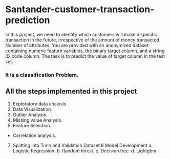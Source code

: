 # Santander-customer-transaction-prediction
In this project, we need to identify which customers will make a specific transaction in the future, irrespective of the amount of money transacted.
Number of attributes:
You are provided with an anonymized dataset containing numeric feature
variables, the
binary target column, and a string ID_code column. The task is to predict
the value
of target column in the test set.
### It is a classification Problem.
## All the steps implemented in this project
1. Exploratory data analysis
2. Data Visualization.
3. Outlier Analysis.
4. Missing value Analysis.
5. Feature Selection.
- Correlation analysis.
7. Splitting into Train and Validation Dataset.8 Model Development
a. Logistic Regression.
b. Random forest.
c. Decision tree.
d. Lightgbm.
